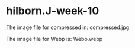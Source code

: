 # hilborn.J-week-10
The image file for compressed in: compressed.jpg

The image file for Webp is: Webp.webp
